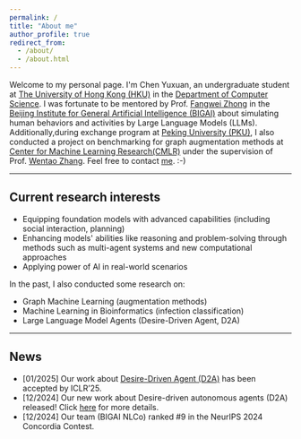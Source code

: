 ```yaml
---
permalink: /
title: "About me"
author_profile: true
redirect_from: 
  - /about/
  - /about.html
---
```


Welcome to my personal page. I'm Chen Yuxuan, an undergraduate student at <a href="https://www.hku.hk/">The University of Hong Kong (HKU)</a> in the <a href="https://www.cs.hku.hk/">Department of Computer Science</a>. I was fortunate to be mentored by Prof. <a href="https://fangweizhong.xyz/">Fangwei Zhong</a> in the <a href="https://eng.bigai.ai/">Beijing Institute for General Artificial Intelligence (BIGAI)</a> about simulating human behaviors and activities by Large Language Models (LLMs). Additionally,during exchange program at <a href="https://www.pku.edu.cn/"> Peking University (PKU)</a>, I also conducted a project on benchmarking for graph augmentation methods at <a href="https://cmlr.pku.edu.cn/"> Center for Machine Learning Research(CMLR)</a> under the supervision of Prof. <a href="https://zwt233.github.io/"> Wentao Zhang</a>.
Feel free to contact <a href="mailto:u3592844@connect.hku.hk">me</a>. :-)


---
Current research interests
---
- Equipping foundation models with advanced capabilities (including social interaction, planning)
- Enhancing models' abilities like reasoning and problem-solving through methods such as multi-agent systems and new computational approaches
- Applying power of AI in real-world scenarios

In the past, I also conducted some research on:
- Graph Machine Learning (augmentation methods)
- Machine Learning in Bioinformatics (infection classification)
- Large Language Model Agents (Desire-Driven Agent, D2A)

---
News
---
- [01/2025] Our work about <a href="https://arxiv.org/abs/2412.06435"> Desire-Driven Agent (D2A)</a> has been accepted by ICLR’25.
- [12/2024] Our new work about Desire-driven autonomous agents (D2A) released! Click <a href="https://sites.google.com/view/desire-driven-autonomy?usp=sharing"> here</a> for more details.
- [12/2024] Our team (BIGAI NLCo) ranked #9 in the NeurIPS 2024 Concordia Contest.